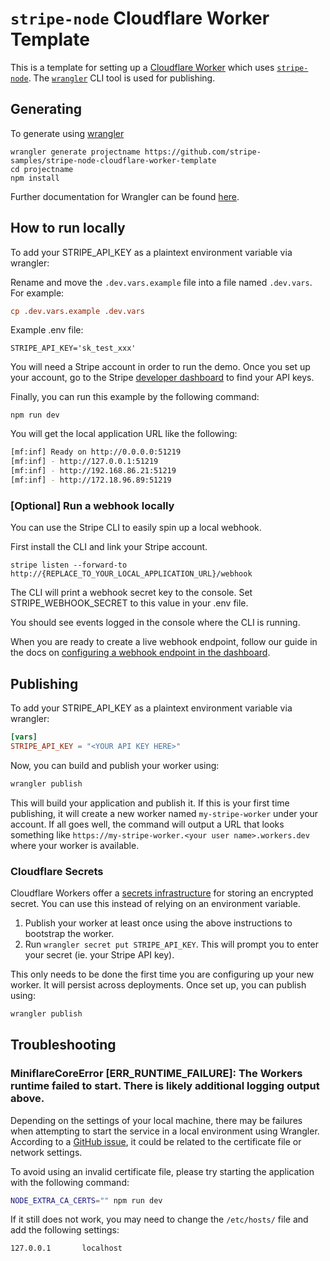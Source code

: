 # `stripe-node` Cloudflare Worker Template

This is a template for setting up a [Cloudflare Worker](https://workers.cloudflare.com/) which uses [`stripe-node`](https://github.com/stripe/stripe-node). The [`wrangler`](https://developers.cloudflare.com/workers/cli-wrangler) CLI tool is used for publishing.

## Generating

To generate using [wrangler](https://github.com/cloudflare/wrangler2)

```
wrangler generate projectname https://github.com/stripe-samples/stripe-node-cloudflare-worker-template
cd projectname
npm install
```

Further documentation for Wrangler can be found [here](https://developers.cloudflare.com/workers/tooling/wrangler).

## How to run locally

To add your STRIPE_API_KEY as a plaintext environment variable via wrangler:

Rename and move the `.dev.vars.example` file into a file named `.dev.vars`. For example:

```toml
cp .dev.vars.example .dev.vars
```

Example .env file:

```
STRIPE_API_KEY='sk_test_xxx'
```

You will need a Stripe account in order to run the demo. Once you set up your account, go to the Stripe [developer dashboard](https://stripe.com/docs/development#api-keys) to find your API keys.

Finally, you can run this example by the following command:

```
npm run dev
```

You will get the local application URL like the following:

```bash
[mf:inf] Ready on http://0.0.0.0:51219
[mf:inf] - http://127.0.0.1:51219
[mf:inf] - http://192.168.86.21:51219
[mf:inf] - http://172.18.96.89:51219
```

### [Optional] Run a webhook locally

You can use the Stripe CLI to easily spin up a local webhook.

First install the CLI and link your Stripe account.

```
stripe listen --forward-to http://{REPLACE_TO_YOUR_LOCAL_APPLICATION_URL}/webhook
```

The CLI will print a webhook secret key to the console. Set STRIPE_WEBHOOK_SECRET to this value in your .env file.

You should see events logged in the console where the CLI is running.

When you are ready to create a live webhook endpoint, follow our guide in the docs on [configuring a webhook endpoint in the dashboard](https://stripe.com/docs/webhooks/setup#configure-webhook-settings).

## Publishing

To add your STRIPE_API_KEY as a plaintext environment variable via wrangler:

```toml
[vars]
STRIPE_API_KEY = "<YOUR API KEY HERE>"
```

Now, you can build and publish your worker using:

```bash
wrangler publish
```

This will build your application and publish it. If this is your first time publishing, it will create a new worker named `my-stripe-worker` under your account. If all goes well, the command will output a URL that looks something like `https://my-stripe-worker.<your user name>.workers.dev` where your worker is available.

### Cloudflare Secrets

Cloudflare Workers offer a [secrets infrastructure](https://developers.cloudflare.com/workers/platform/environment-variables#add-secrets-to-your-project) for storing an encrypted secret. You can use this instead of relying on an environment variable.

1. Publish your worker at least once using the above instructions to bootstrap the worker.
2. Run `wrangler secret put STRIPE_API_KEY`. This will prompt you to enter your secret (ie. your Stripe API key).

This only needs to be done the first time you are configuring up your new worker. It will persist across deployments. Once set up, you can publish using:

```bash
wrangler publish
```

## Troubleshooting

### **MiniflareCoreError [ERR_RUNTIME_FAILURE]: The Workers runtime failed to start. There is likely additional logging output above.**

Depending on the settings of your local machine, there may be failures when attempting to start the service in a local environment using Wrangler. According to a [GitHub issue](https://github.com/cloudflare/workers-sdk/issues/4709#issuecomment-1988694586), it could be related to the certificate file or network settings.

To avoid using an invalid certificate file, please try starting the application with the following command:

```bash
NODE_EXTRA_CA_CERTS="" npm run dev
```

If it still does not work, you may need to change the `/etc/hosts/` file and add the following settings:

```
127.0.0.1       localhost
```
